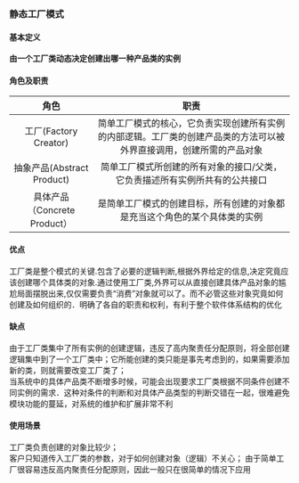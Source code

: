 ### 静态工厂模式
#### 基本定义
**由一个工厂类动态决定创建出哪一种产品类的实例**  
#### 角色及职责
角色 | 职责
:---:|:---:
工厂(Factory Creator) | 简单工厂模式的核心，它负责实现创建所有实例的内部逻辑。工厂类的创建产品类的方法可以被外界直接调用，创建所需的产品对象
抽象产品(Abstract Product) | 简单工厂模式所创建的所有对象的接口/父类，它负责描述所有实例所共有的公共接口
具体产品（Concrete Product） | 是简单工厂模式的创建目标，所有创建的对象都是充当这个角色的某个具体类的实例
#### 优点
工厂类是整个模式的关键.包含了必要的逻辑判断,根据外界给定的信息,决定究竟应该创建哪个具体类的对象.通过使用工厂类,外界可以从直接创建具体产品对象的尴尬局面摆脱出来,仅仅需要负责“消费”对象就可以了。而不必管这些对象究竟如何创建及如何组织的．明确了各自的职责和权利，有利于整个软件体系结构的优化
#### 缺点
由于工厂类集中了所有实例的创建逻辑，违反了高内聚责任分配原则，将全部创建逻辑集中到了一个工厂类中；它所能创建的类只能是事先考虑到的，如果需要添加新的类，则就需要改变工厂类了；  
当系统中的具体产品类不断增多时候，可能会出现要求工厂类根据不同条件创建不同实例的需求．这种对条件的判断和对具体产品类型的判断交错在一起，很难避免模块功能的蔓延，对系统的维护和扩展非常不利
#### 使用场景
工厂类负责创建的对象比较少；  
客户只知道传入工厂类的参数，对于如何创建对象（逻辑）不关心；
由于简单工厂很容易违反高内聚责任分配原则，因此一般只在很简单的情况下应用